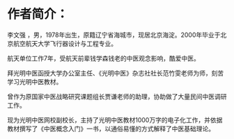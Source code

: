 # 作者简介：

李文强 ，男，1978年出生，原籍辽宁省海城市，现居北京海淀。2000年毕业于北京航空航天大学飞行器设计与工程专业。

航天单位工作7年，受航天前辈钱学森钱老的中医观念影响，酷爱中医。

拜光明中医函授大学办公室主任、《光明中医》杂志社社长范竹雯老师为师，刻苦学习光明中医教材。

曾作为原国家中医战略研究课题组长贾谦老师的助理，协助做了大量民间中医调研工作。

现为光明中医网校副校长，主持了光明中医教材1000万字的电子化工作，并依据教材撰写了《中医概念入门》一书，以通俗易懂的方式解释了中医基础理论。